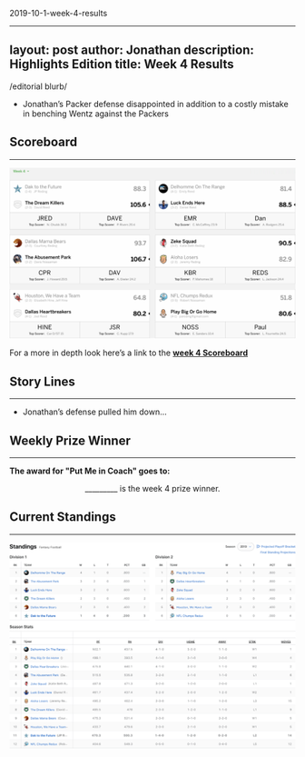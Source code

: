 2019-10-1-week-4-results

---
layout: post
author: Jonathan
description: Highlights Edition
title: Week 4 Results
---
/editorial blurb/

- Jonathan’s Packer defense disappointed in addition to a costly mistake in benching Wentz against the Packers

## Scoreboard
---
<img class="center" src="/assets/results/wr4.png" alt="week 4 results">

For a more in depth look here’s a link to the **[week 4 Scoreboard](https://fantasy.espn.com/football/league/scoreboard?leagueId=215530&matchupPeriodId=4&mSPID=4)**


## Story Lines
---
- Jonathan’s defense pulled him down… 

## Weekly Prize Winner
---
**The award for "Put Me in Coach" goes to:**

<p  class="callout" align="center"> _________ is the week 4 prize winner.</p>

## Current Standings
---

<img class="center" src="/assets/results/ws4.png" alt="week 4 standings">